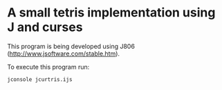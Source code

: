 # A small tetris implementation using J and curses


This program is being developed using J806 (<http://www.jsoftware.com/stable.htm>).

To execute this program run:

```bash
jconsole jcurtris.ijs
```


